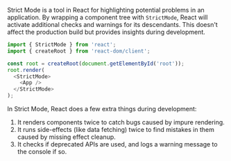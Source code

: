 Strict Mode is a tool in React for highlighting potential problems in an application. By wrapping a component tree with `StrictMode`, React will activate additional checks and warnings for its descendants. This doesn't affect the production build but provides insights during development.

```js
import { StrictMode } from 'react';
import { createRoot } from 'react-dom/client';

const root = createRoot(document.getElementById('root'));
root.render(
  <StrictMode>
    <App />
  </StrictMode>
);
```

In Strict Mode, React does a few extra things during development:

1. It renders components twice to catch bugs caused by impure rendering.
2. It runs side-effects (like data fetching) twice to find mistakes in them caused by missing effect cleanup.
3. It checks if deprecated APIs are used, and logs a warning message to the console if so.
